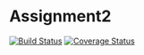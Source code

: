 # Assignment2
[![Build Status](https://travis-ci.com/MRanzato/Assignment2.svg?branch=master)](https://travis-ci.com/MRanzato/Assignment2)
[![Coverage Status](https://travis-ci.com/MRanzato/Assignment2.svg?branch=master)](https://coveralls.io/github/MRanzato/Assignment2?branch=master)
